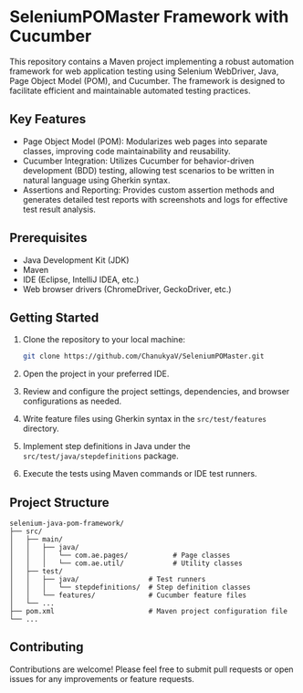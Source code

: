 # SeleniumPOMaster Framework with Cucumber

This repository contains a Maven project implementing a robust automation framework for web application testing using Selenium WebDriver, Java, Page Object Model (POM), and Cucumber. The framework is designed to facilitate efficient and maintainable automated testing practices.

## Key Features
- Page Object Model (POM): Modularizes web pages into separate classes, improving code maintainability and reusability.
- Cucumber Integration: Utilizes Cucumber for behavior-driven development (BDD) testing, allowing test scenarios to be written in natural language using Gherkin syntax.
- Assertions and Reporting: Provides custom assertion methods and generates detailed test reports with screenshots and logs for effective test result analysis.

## Prerequisites
- Java Development Kit (JDK)
- Maven
- IDE (Eclipse, IntelliJ IDEA, etc.)
- Web browser drivers (ChromeDriver, GeckoDriver, etc.)

## Getting Started

1. Clone the repository to your local machine:

   ```bash
   git clone https://github.com/ChanukyaV/SeleniumPOMaster.git
   ```

2. Open the project in your preferred IDE.

3. Review and configure the project settings, dependencies, and browser configurations as needed.

4. Write feature files using Gherkin syntax in the `src/test/features` directory.

5. Implement step definitions in Java under the `src/test/java/stepdefinitions` package.

6. Execute the tests using Maven commands or IDE test runners.

## Project Structure

```
selenium-java-pom-framework/
├── src/
│   ├── main/
│   │   ├── java/
│   │   │   └── com.ae.pages/           # Page classes
│   │   │   └── com.ae.util/            # Utility classes
│   ├── test/
│   │   ├── java/                 # Test runners
│   │   │   └── stepdefinitions/  # Step definition classes         
│   │   └── features/             # Cucumber feature files    
│   └── ...
├── pom.xml                       # Maven project configuration file
└── ...
```

## Contributing

Contributions are welcome! Please feel free to submit pull requests or open issues for any improvements or feature requests.
